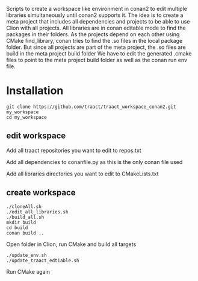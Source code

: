 Scripts to create a workspace like environment in conan2 to edit multiple libraries simultaneously until conan2 supports it.
The idea is to create a meta project that includes all dependencies and projects to be able to use Clion with all projects.
All libraries are in conan editable mode to find the packages in their folders.
As the projects depend on each other using CMake find_library, conan tries to find the .so files in the local package folder.
But since all projects are part of the meta project, the .so files are build in the meta project build folder 
We have to edit the generated .cmake files to point to the meta project build folder as well as the conan run env file.


# Installation

```
git clone https://github.com/traact/traact_workspace_conan2.git my_workspace
cd my_workspace
```

## edit workspace
Add all traact repositories you want to edit to repos.txt

Add all dependencies to conanfile.py as this is the only conan file used

Add all libraries directories you want to edit to CMakeLists.txt

## create workspace

```
./cloneAll.sh
./edit_all_libraries.sh
./build_all.sh
mkdir build
cd build
conan build ..
```

Open folder in Clion, run CMake and build all targets

```
./update_env.sh
./update_traact_edtiable.sh
```

Run CMake again